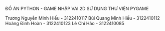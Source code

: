ĐỒ ÁN PYTHON - GAME NHẬP VAI 2D SỬ DỤNG THƯ VIỆN PYGAME

Trương Nguyễn Minh Hiếu - 3122410117
Bùi Quang Minh Hiếu - 3122410112    
Hoàng Đình Hoàn - 3122410123
Lê Chí Hào - 3122410085
